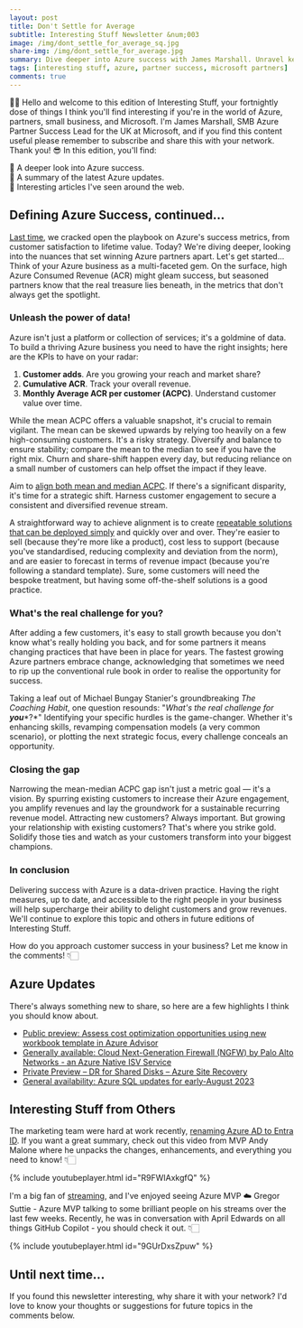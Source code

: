 ```yaml
---
layout: post
title: Don't Settle for Average
subtitle: Interesting Stuff Newsletter &num;003
image: /img/dont_settle_for_average_sq.jpg
share-img: /img/dont_settle_for_average.jpg
summary: Dive deeper into Azure success with James Marshall. Unravel key insights on effective Azure KPIs, balancing mean & median ACPC, and converting challenges into opportunities. Discover the latest Azure updates & expert takes from the community. Boost your Azure journey! 👋🏻😎
tags: [interesting stuff, azure, partner success, microsoft partners]
comments: true
---
```


👋🏻 Hello and welcome to this edition of Interesting Stuff, your fortnightly dose of things I think you'll find interesting if you're in the world of Azure, partners, small business, and Microsoft. I'm James Marshall, SMB Azure Partner Success Lead for the UK at Microsoft, and if you find this content useful please remember to subscribe and share this with your network. Thank you! 😎
In this edition, you'll find:

💭 A deeper look into Azure success.<br>
📝 A summary of the latest Azure updates.<br>
📰 Interesting articles I've seen around the web.<br>

## Defining Azure Success, continued...
[Last time](/2023/08/02/tricky-second-newsletter/), we cracked open the playbook on Azure's success metrics, from customer satisfaction to lifetime value. Today? We're diving deeper, looking into the nuances that set winning Azure partners apart. Let's get started...
Think of your Azure business as a multi-faceted gem. On the surface, high Azure Consumed Revenue (ACR) might gleam success, but seasoned partners know that the real treasure lies beneath, in the metrics that don't always get the spotlight.

### Unleash the power of data!
Azure isn't just a platform or collection of services; it's a goldmine of data. To build a thriving Azure business you need to have the right insights; here are the KPIs to have on your radar:

1. **Customer adds**. Are you growing your reach and market share?
2. **Cumulative ACR**. Track your overall revenue.
3. **Monthly Average ACR per customer (ACPC)**. Understand customer value over time.

While the mean ACPC offers a valuable snapshot, it's crucial to remain vigilant. The mean can be skewed upwards by relying too heavily on a few high-consuming customers. It's a risky strategy. Diversify and balance to ensure stability; compare the mean to the median to see if you have the right mix. Churn and share-shift happen every day, but reducing reliance on a small number of customers can help offset the impact if they leave.

Aim to [align both mean and median ACPC](https://www.statology.org/when-to-use-mean-vs-median/). If there's a significant disparity, it's time for a strategic shift. Harness customer engagement to secure a consistent and diversified revenue stream.

A straightforward way to achieve alignment is to create [repeatable solutions that can be deployed simply](https://learn.microsoft.com/en-us/azure/cloud-adoption-framework/ready/landing-zone/) and quickly over and over. They're easier to sell (because they're more like a product), cost less to support (because you've standardised, reducing complexity and deviation from the norm), and are easier to forecast in terms of revenue impact (because you're following a standard template). Sure, some customers will need the bespoke treatment, but having some off-the-shelf solutions is a good practice.

### What's the real challenge for you?
After adding a few customers, it's easy to stall growth because you don't know what's really holding you back, and for some partners it means changing practices that have been in place for years. The fastest growing Azure partners embrace change, acknowledging that sometimes we need to rip up the conventional rule book in order to realise the opportunity for success.

Taking a leaf out of Michael Bungay Stanier's groundbreaking *The Coaching Habit*, one question resounds: "*What's the real challenge for* ***you****?*" Identifying your specific hurdles is the game-changer. Whether it's enhancing skills, revamping compensation models (a very common scenario), or plotting the next strategic focus, every challenge conceals an opportunity.

### Closing the gap
Narrowing the mean-median ACPC gap isn't just a metric goal — it's a vision. By spurring existing customers to increase their Azure engagement, you amplify revenues and lay the groundwork for a sustainable recurring revenue model. Attracting new customers? Always important. But growing your relationship with existing customers? That's where you strike gold. Solidify those ties and watch as your customers transform into your biggest champions.

### In conclusion
Delivering success with Azure is a data-driven practice. Having the right measures, up to date, and accessible to the right people in your business will help supercharge their ability to delight customers and grow revenues. We'll continue to explore this topic and others in future editions of Interesting Stuff.

How do you approach customer success in your business? Let me know in the comments! 👇🏻

## Azure Updates

There's always something new to share, so here are a few highlights I think you should know about.

- [Public preview: Assess cost optimization opportunities using new workbook template in Azure Advisor](https://azure.microsoft.com/en-gb/updates/public-preview-assess-cost-optimization-opportunities-using-new-workbook-template-in-azure-advisor/)
- [Generally available: Cloud Next-Generation Firewall (NGFW) by Palo Alto Networks - an Azure Native ISV Service](https://azure.microsoft.com/en-gb/updates/generally-available-cloud-nextgeneration-firewall-ngfw-by-palo-alto-networks-an-azure-native-isv-service/)
- [Private Preview – DR for Shared Disks – Azure Site Recovery](https://azure.microsoft.com/en-gb/updates/private-preview-dr-for-shared-disks-azure-site-recovery/)
- [General availability: Azure SQL updates for early-August 2023](https://azure.microsoft.com/en-gb/updates/azure-sql-general-availability-updates-for-earlyaugust-2023/)

## Interesting Stuff from Others

The marketing team were hard at work recently, [renaming Azure AD to Entra ID](https://learn.microsoft.com/en-us/azure/active-directory/fundamentals/new-name). If you want a great summary, check out this video from MVP Andy Malone where he unpacks the changes, enhancements, and everything you need to know! 👇🏻

{% include youtubeplayer.html id="R9FWIAxkgfQ" %}

I'm a big fan of [streaming](https://twitch.tv/JimAmp), and I've enjoyed seeing Azure MVP ☁️ Gregor Suttie - Azure MVP talking to some brilliant people on his streams over the last few weeks. Recently, he was in conversation with April Edwards on all things GitHub Copilot - you should check it out. 👇🏻

{% include youtubeplayer.html id="9GUrDxsZpuw" %}

## Until next time...

If you found this newsletter interesting, why share it with your network? I'd love to know your thoughts or suggestions for future topics in the comments below.